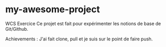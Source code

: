 # my-awesome-project
WCS Exercice
Ce projet est fait pour expérimenter les notions de base de Git/Github.

Achievements : J'ai fait clone, pull et je suis sur le point de faire push.

